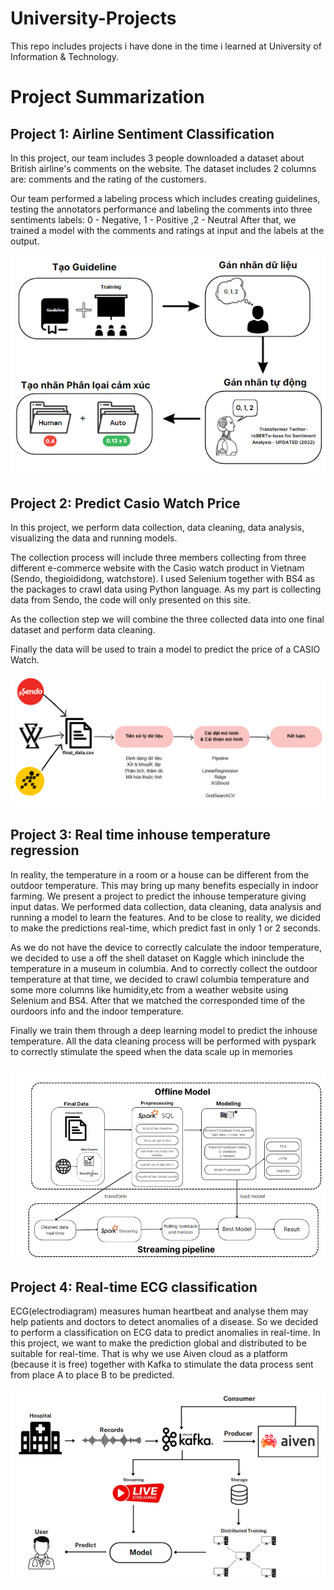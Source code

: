 # University-Projects
This repo includes projects i have done in the time i learned at University of Information &amp; Technology.
# Project Summarization
## Project 1: Airline Sentiment Classification
In this project, our team includes 3 people downloaded a dataset about British airline's comments on the website. The dataset includes 2 columns are: comments and the rating of the customers.

Our team performed a labeling process which includes creating guidelines, testing the annotators performance and labeling the comments into three sentiments labels: 0 - Negative, 1 - Positive ,2 - Neutral
After that, we trained a model with the comments and ratings at input and the labels at the output.

![alt text](https://github.com/plctrung26/University-Projects/blob/main/images/project1.png?raw=true)

## Project 2: Predict Casio Watch Price
In this project, we perform data collection, data cleaning, data analysis, visualizing the data and running models.

The collection process will include three members collecting from three different e-commerce website with the Casio watch product in Vietnam (Sendo, thegioididong, watchstore). I used Selenium together with BS4 as the packages to crawl data using Python language. As my part is collecting data from Sendo, the code will only presented on this site. 

As the collection step we will combine the three collected data into one final dataset and perform data cleaning.

Finally the data will be used to train a model to predict the price of a CASIO Watch.

![alt text](https://github.com/plctrung26/University-Projects/blob/main/images/project2.png?raw=true)

## Project 3: Real time inhouse temperature regression
In reality, the temperature in a room or a house can be different from the outdoor temperature. This may bring up many benefits especially in indoor farming. We present a project to predict the inhouse temperature giving input datas. We performed data collection, data cleaning, data analysis and running a model to learn the features. And to be close to reality, we dicided to make the predictions real-time, which predict fast in only 1 or 2 seconds.

As we do not have the device to correctly calculate the indoor temperature, we decided to use a off the shell dataset on Kaggle which ininclude the temperature in a museum in columbia. And to correctly collect the outdoor temperature at that time, we decided to crawl columbia temperature and some more columns like humidity,etc from a weather website using Selenium and BS4. After that we matched the corresponded time of the ourdoors info and the indoor temperature.

Finally we train them through a deep learning model to predict the inhouse temperature. All the data cleaning process will be performed with pyspark to correctly stimulate the speed when the data scale up in memories

![alt text](https://github.com/plctrung26/University-Projects/blob/main/images/project3.png?raw=true)

## Project 4: Real-time ECG classification
ECG(electrodiagram) measures human heartbeat and analyse them may help patients and doctors to detect anomalies of a disease. So we decided to perform a classification on ECG data to predict anomalies in real-time. In this project, we want to make the prediction global and distributed to be suitable for real-time. That is why we use Aiven cloud as a platform (because it is free) together with Kafka to stimulate the data process sent from place A to place B to be predicted.

![alt text](https://github.com/plctrung26/University-Projects/blob/main/images/project4.png?raw=true)
